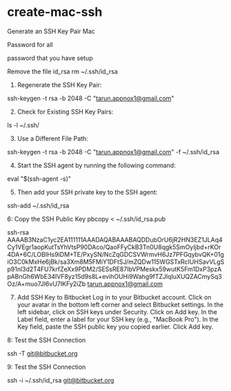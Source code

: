 # create-mac-ssh
Generate an SSH Key Pair Mac

Password for all

password that you have setup

Remove the file id_rsa
rm ~/.ssh/id_rsa

1. Regenerate the SSH Key Pair:

ssh-keygen -t rsa -b 2048 -C "tarun.appnox1@gmail.com"

2. Check for Existing SSH Key Pairs:

ls -l ~/.ssh/

3. Use a Different File Path:

ssh-keygen -t rsa -b 2048 -C "tarun.appnox1@gmail.com" -f ~/.ssh/id_rsa

4. Start the SSH agent by running the following command:

eval "$(ssh-agent -s)"

5. Then add your SSH private key to the SSH agent:

ssh-add ~/.ssh/id_rsa

6: Copy the SSH Public Key
pbcopy < ~/.ssh/id_rsa.pub

ssh-rsa AAAAB3NzaC1yc2EA111111AAADAQABAAABAQDDubOrU6jR2HN3EZ1JLAq4Cy1VEgr1aopKutTsYhVtsP90DAco/QaoFFyCkB3Tn0U8qgk5SmOyIjbd+rKOr4DA+6C/LOBIHs9iDM+TE/PxySN/NcZqGDCSVWrmvH6Jz7PFGqybvQK+01giO3C0kMxHe6jBk/sa3Xm8M5FMiY1DFtSJ/mZQDw115WGSTxRcIUHSavVLgSp91nl3d2T4FU7krfZeXx9PDM2/SESsRE87IbVPMeskx59wutK5Fm1DxP3pzApABnGh6WbE34IVF8yz15d9s8L+evihOUHi9Wahg9fTZJlqIuXUQZACmySq3Oz/A+muo7JI6vU7IKFy2iZb tarun.appnox1@gmail.com


7. Add SSH Key to Bitbucket
Log in to your Bitbucket account.
Click on your avatar in the bottom left corner and select Bitbucket settings.
In the left sidebar, click on SSH keys under Security.
Click on Add key.
In the Label field, enter a label for your SSH key (e.g., "MacBook Pro").
In the Key field, paste the SSH public key you copied earlier.
Click Add key.

8: Test the SSH Connection

ssh -T git@bitbucket.org

9: Test the SSH Connection

ssh -i ~/.ssh/id_rsa git@bitbucket.org
